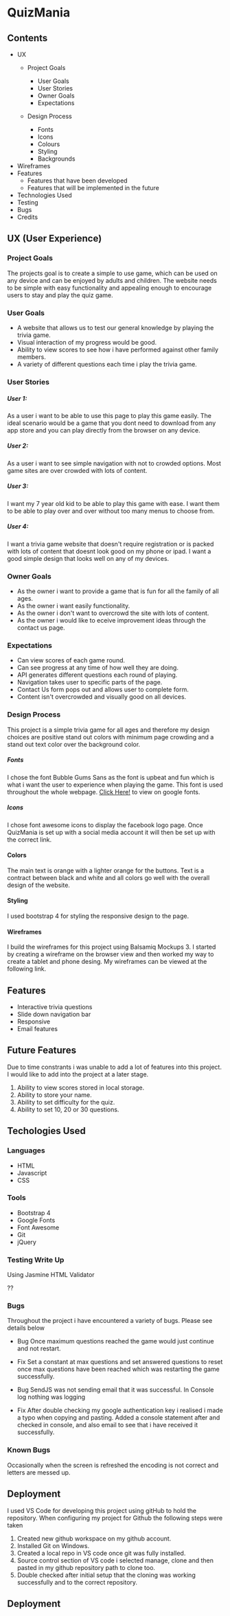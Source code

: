 # QuizMania


## Contents

* UX 
    * Project Goals
      * User Goals
      * User Stories
      * Owner Goals
      * Expectations
    
    * Design Process
        * Fonts
        * Icons
        * Colours
        * Styling
        * Backgrounds
* Wireframes 
* Features 
    * Features that have been developed
    *  Features that will be implemented in the future
* Technologies Used 
* Testing
* Bugs
* Credits


## UX (User Experience) 
### Project Goals
The projects goal is to create a simple to use game, which can be used on any device and can be enjoyed by adults and children. The website needs to be simple with easy functionality and appealing enough to encourage users to stay and play the quiz game.

### User Goals
* A website that allows us to test our general knowledge by playing the trivia game.
* Visual interaction of my progress would be good.
* Ability to view scores to see how i have performed against other family members.
* A variety of different questions each time i play the trivia game.

### User Stories
##### User 1:
As a user i want to be able to use this page to play this game easily. The ideal scenario would be a game that you dont need to download from any app store and you can play directly from the browser on any device.

##### User 2:
As a user i want to see simple navigation with not to crowded options. Most game sites are over crowded with lots of content.

##### User 3:
I want my 7 year old kid to be able to play this game with ease. I want them to be able to play over and over without too many menus to choose from.

##### User 4:
I want a trivia game website that doesn't require registration or is packed with lots of content that doesnt look good on my phone or ipad.  I want a good simple design that looks well on any of my devices.


### Owner Goals

* As the owner i want to provide a game that is fun for all the family of all ages.
* As the owner i want easily functionality.
* As the owner i don't want to overcrowd the site with lots of content.
* As the owner i would like to eceive improvement ideas through the contact us page.


### Expectations
* Can view scores of each game round.
* Can see progress at any time of how well they are doing.
* API generates different questions each round of playing.
* Navigation takes user to specific parts of the page.
* Contact Us form pops out and allows user to complete form.
* Content isn't overcrowded and visually good on all devices.

### Design Process
This project is a simple trivia game for all ages and therefore my design choices are positive stand out colors with minimum page crowding and a stand out text color over the background color.

##### Fonts
I chose the font Bubble Gums Sans as the font is upbeat and fun which is what i want the user to experience when playing the game. This font is used throughout the whole webpage. <a href="https://fonts.google.com/specimen/Bubblegum+Sans">Click Here!</a> to view on google fonts.

##### Icons
I chose font awesome icons to display the facebook logo page. Once QuizMania is set up with a social media account it will then be set up with the correct link.
#### Colors
The main text is orange with a lighter orange for the buttons. Text is a contract between black and white and all colors go well with the overall design of the website.

#### Styling
I used bootstrap 4 for styling the responsive design to the page. 


#### Wireframes
I build the wireframes for this project using Balsamiq Mockups 3. I started by creating a wireframe on the browser view and then worked my way to create a tablet and phone desing. My wireframes can be viewed at the following link.

## Features
* Interactive trivia questions
* Slide down navigation bar
* Responsive
* Email features

## Future Features
Due to time constrants i was unable to add a lot of features into this project. I would like to  add into the project at a later stage.
1. Ability to view scores stored in local storage.
2. Ability to store your name.
3. Ability to set difficulty for the quiz.
4. Ability to set 10, 20 or 30 questions.
## Techologies Used

### Languages
* HTML
* Javascript
* CSS

### Tools
* Bootstrap 4
* Google Fonts
* Font Awesome
* Git
* jQuery

### Testing Write Up
Using Jasmine
HTML Validator

??

### Bugs

Throughout the project i have encountered a variety of bugs. Please see details below

* Bug
Once maximum questions reached the game would just continue and not restart.
* Fix
Set a constant at max questions and set answered questions to reset once max questions have been reached which was restarting the game successfully.

* Bug
SendJS was not sending email that it was successful. In Console log nothing was logging
* Fix
After double checking my google authentication key i realised i made a typo when copying and pasting. Added a console statement after and checked in console, and also email to see that i have received it successfully.

### Known Bugs
Occasionally when the screen is refreshed the encoding is not correct and letters are messed up.


## Deployment
I used VS Code for developing this project using gitHub to hold the repository.
When configuring my project for Github the following steps were taken
 
 1. Created new github workspace on my github account.
 2. Installed Git on Windows.
 3. Created a local repo in VS code once git was fully installed.
 4. Source control section of VS code i selected manage, clone and then pasted in my github repository path to clone too.
 5. Double checked after initial setup that the cloning was working successfully and to the correct repository.

 ## Deployment

